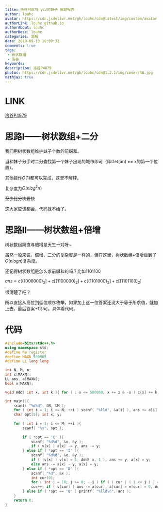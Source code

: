 ```yaml
---
title: 洛谷P4879 ycz的妹子 解题报告
author: louhc
avatar: https://cdn.jsdelivr.net/gh/louhc/cdn@latest/img/custom/avatar.jpg
authorLink: louhc.github.io
authorAbout: louhc
authorDesc: louhc
categories: 题解
date: 2019-09-13 10:00:32
comments: true
tags: 
 - 树状数组
 - 洛谷
keywords: 
description: 洛谷P4879
photos: https://cdn.jsdelivr.net/gh/louhc/cdn@1.2.1/img/cover/48.jpg
mathjax: true
---
```


# LINK

[洛谷P4879](https://www.luogu.com.cn/problem/P4879)

# 思路I——树状数组+二分

我们用树状数组维护妹子个数的前缀和。

当和妹子分手时二分查找第一个妹子出现的城市即可（即Get(an) == x的第一个位置）。

其他操作$O(1)$都可以完成，这里不解释。

复杂度为$O(nlog^2n)$

~~至少比分块要快~~

这大家应该都会，代码就不给了。

# 思路II——树状数组+倍增

树状数组简直与倍增是天生一对呀~

虽然一般来说，倍增、二分的复杂度是一样的，但在这里，树状数组+倍增做到了$O(nlogn)$复杂度。

还记得树状数组是怎么求前缀和的吗？比如$1101100$

$ans=c[(1000000)_2]+c[(1100000)_2]+c[(1101000)_2]+c[(1101100)_2]$

很清楚了吧？

所以直接从高位到低位顺序枚举，如果加上这一位答案还没大于等于所求值，就加上去。最后答案$+1$即可。具体看代码。

# 代码

```cpp
#include<bits/stdc++.h>
using namespace std;
#define Re register
#define MAXN 500005
#define LL long long

int N, M, n;
int c[MAXN];
LL ans, a[MAXN];
bool v[MAXN];

void Add( int x, int k ){ for ( ; x <= 500000; x += x & -x ) c[x] += k; }

int main(){
	scanf( "%d%d", &N, &M );
	for ( int i = 1; i <= N; ++i ) scanf( "%lld", &a[i] ), ans += a[i], Add( i, 1 ), v[i] = 1;
	char opt[5]; int x, y;
	
	for ( int i = 1; i <= M; ++i ){
		scanf( "%s", opt );
		
		if ( *opt == 'C' ){
			scanf( "%d%d", &x, &y );
			if ( v[x] ) a[x] -= y, ans -= y;
		} else if ( *opt == 'I' ){
			scanf( "%d%d", &x, &y );
			if ( !v[x] ) v[x] = 1, Add( x, 1 ), ans += y, a[x] = y;
			else ans -= a[x] - y, a[x] = y;
		} else if ( *opt == 'D' ){
			scanf( "%d", &x );
			int cur(0);
			for ( int j = 18; j >= 0; --j ) if ( ( cur | ( 1 << j ) ) <= 500000 && c[cur | ( 1 << j )] < x ) cur |= 1 << j, x -= c[cur];
			cur++; if ( v[cur] ) ans -= a[cur], a[cur] = v[cur] = 0, Add( cur, -1 );
		} else if ( *opt == 'Q' ) printf( "%lld\n", ans );
	}
	return 0;
}
```